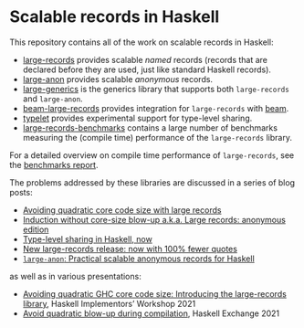 # Scalable records in Haskell

This repository contains all of the work on scalable records in Haskell:

- [large-records](large-records/) provides scalable _named_ records (records that are declared before they are used, just like standard Haskell records).
- [large-anon](large-anon/) provides scalable _anonymous_ records.
- [large-generics](large-generics/) is the generics library that supports both
  `large-records` and `large-anon`.
- [beam-large-records](beam-large-records/) provides integration for
  `large-records` with [beam](https://hackage.haskell.org/package/beam-core).
- [typelet](typelet/) provides experimental support for type-level sharing.
- [large-records-benchmarks](large-records-benchmarks) contains a large number
  of benchmarks measuring the (compile time) performance of the `large-records`
  library.

For a detailed overview on compile time performance of `large-records`, see
the [benchmarks report](large-records-benchmarks/report/).

The problems addressed by these libraries are discussed in a series of
blog posts:

- [Avoiding quadratic core code size with large records](https://well-typed.com/blog/2021/08/large-records/)
- [Induction without core-size blow-up a.k.a. Large records: anonymous edition](https://well-typed.com/blog/2021/10/large-records-part-2/)
- [Type-level sharing in Haskell, now](https://well-typed.com/blog/2021/12/type-level-sharing-now/)
- [New large-records release: now with 100% fewer quotes](https://well-typed.com/blog/2022/03/large-records-without-the-quotes/)
- [`large-anon`: Practical scalable anonymous records for Haskell](https://well-typed.com/blog/2022/04/large-anon/)

as well as in various presentations:

- [Avoiding quadratic GHC core code size: Introducing the large-records library](https://www.youtube.com/watch?v=XXPWVPquYvw), Haskell Implementors’ Workshop 2021
- [Avoid quadratic blow-up during compilation](https://skillsmatter.com/skillscasts/17262-avoiding-quadratic-blow-up-during-compilation), Haskell Exchange 2021



